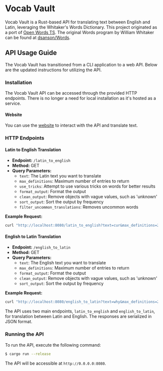 # Vocab Vault

Vocab Vault is a Rust-based API for translating text between English and Latin, leveraging the Whitaker's Words Dictionary. This project originated as a port of [Open Words TS](https://github.com/Templar-Development/Open-Words-TS). The original Words program by William Whitaker can be found at [dsanson/Words](https://github.com/dsanson/Words).

## API Usage Guide

The Vocab Vault has transitioned from a CLI application to a web API. Below are the updated instructions for utilizing the API.

### Installation

The Vocab Vault API can be accessed through the provided HTTP endpoints. There is no longer a need for local installation as it's hosted as a service.

#### Website

You can use the [website](https://learninglatin.net/translate) to interact with the API and translate text.

### HTTP Endpoints

#### Latin to English Translation

- **Endpoint:** `/latin_to_english`
- **Method:** GET
- **Query Parameters:**
  - `text`: The Latin text you want to translate
  - `max_definitions`: Maximum number of entries to return
  - `use_tricks`: Attempt to use various tricks on words for better results
  - `format_output`: Format the output
  - `clean_output`: Remove objects with vague values, such as 'unknown'
  - `sort_output`: Sort the output by frequency
  - `filter_uncommon_translations`: Removes uncommon words

**Example Request:**

```bash
curl "http://localhost:8080/latin_to_english?text=cur&max_definitions=2&use_tricks=true&format_output=true&clean_output=true&sort_output=true&filter_uncommon_translations=true"
```

#### English to Latin Translation

- **Endpoint:** `/english_to_latin`
- **Method:** GET
- **Query Parameters:**
  - `text`: The English text you want to translate
  - `max_definitions`: Maximum number of entries to return
  - `format_output`: Format the output
  - `clean_output`: Remove objects with vague values, such as 'unknown'
  - `sort_output`: Sort the output by frequency

**Example Request:**

```bash
curl "http://localhost:8080/english_to_latin?text=why&max_definitions=2&format_output=true&clean_output=true&sort_output=true"
```

The API uses two main endpoints, `latin_to_english` and `english_to_latin`, for translation between Latin and English. The responses are serialized in JSON format.

### Running the API

To run the API, execute the following command:

```bash
$ cargo run --release
```

The API will be accessible at `http://0.0.0.0:8080`.
